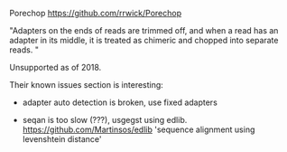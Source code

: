 Porechop
https://github.com/rrwick/Porechop

"Adapters on the ends of reads are trimmed off, and when a read has an adapter in its middle, it is treated as chimeric and chopped into separate reads. "

Unsupported as of 2018.


Their known issues section is interesting:


- adapter auto detection is broken, use fixed adapters

- seqan is too slow (???), usgegst using edlib.
https://github.com/Martinsos/edlib
'sequence alignment using levenshtein distance'
